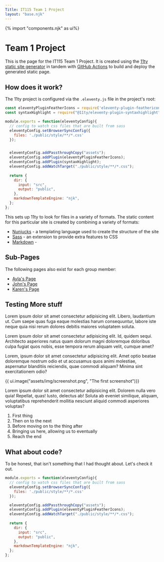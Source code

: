 ```yaml
---
Title: IT115 Team 1 Project
layout: "base.njk"
---
```


{% import "components.njk" as ui%}

# Team 1 Project
This is the page for the IT115 Team 1 Project. It is created using the [11ty static site generator](https://www.11ty.dev/) in tandem with [GitHub  Actions](https://github.com/features/actions) to build and deploy the generated static page.

## How does it work?
The 11ty project is configured via the `.eleventy.js` file in the project's root:

```javascript
const eleventyPluginFeatherIcons = require('eleventy-plugin-feathericons');
const syntaxHighlight = require("@11ty/eleventy-plugin-syntaxhighlight");

module.exports = function(eleventyConfig){
  // config to watch css files that are built from sass
  eleventyConfig.setBrowserSyncConfig({
    files: './public/style/**/*.css'
  });


  eleventyConfig.addPassthroughCopy("assets");
  eleventyConfig.addPlugin(eleventyPluginFeatherIcons);
  eleventyConfig.addPlugin(syntaxHighlight);
  eleventyConfig.addWatchTarget("./public/style/**/*.css");
  
  return {
    dir: {
      input: "src",
      output: "public",
    },
    markdownTemplateEngine: "njk",
  };
};
```

This sets up 11ty to look for files in a variety of formats. The static content for this particular site is created by combining a variety of formats:

- [Nunjucks](https://mozilla.github.io/nunjucks/) - a templating language used to create the structure of the site
- [Sass](https://sass-lang.com/) - an extension to provide extra features to CSS
- [Markdown]() - 

## Sub-Pages
The following pages also exist for each group member:

- [Ayla's Page](Ayla/)
- [John's Page](John/)
- [Karen's Page](Karen/)

## Testing More stuff

Lorem ipsum dolor sit amet consectetur adipisicing elit. Libero, laudantium ut. Cum saepe quas fuga eaque molestias harum consequuntur, labore iste neque quia nisi rerum dolores debitis maiores voluptatem soluta.

Lorem ipsum dolor sit amet consectetur adipisicing elit. Id, quidem sequi. Architecto asperiores natus quam dolorum magni doloremque doloribus culpa fugiat quos nobis, esse tempora rerum aliquam velit, cumque amet?

Lorem, ipsum dolor sit amet consectetur adipisicing elit. Amet optio beatae doloremque nostrum odio et ut accusamus quos animi molestiae, aspernatur blanditiis reiciendis, quae commodi aliquam? Minima sint exercitationem odio?

{{ ui.image("assets/img/screenshot.png", "The first screenshot")}}

Lorem ipsum dolor sit amet consectetur adipisicing elit. Dolorem nulla vero quia! Repellat, quas! Iusto, delectus ab! Soluta ab eveniet similique, aliquam, voluptatibus reprehenderit mollitia nesciunt aliquid commodi asperiores voluptas?

1. First thing
2. Then on to the next
3. Before moving on to the thing after
4. Bringing us here, allowing us to eventually
5. Reach the end

## What about code?

To be honest, that isn't something that I had thought about. Let's check it out.

```javascript
module.exports = function(eleventyConfig){
  // config to watch css files that are built from sass
  eleventyConfig.setBrowserSyncConfig({
    files: './public/style/**/*.css'
  });

  eleventyConfig.addPassthroughCopy("assets");
  eleventyConfig.addPlugin(eleventyPluginFeatherIcons);
  eleventyConfig.addWatchTarget("./public/style/**/*.css");
  
  return {
    dir: {
      input: "src",
      output: "public",
    },
    markdownTemplateEngine: "njk",
  };
};
```